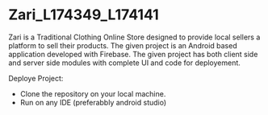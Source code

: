 # Zari_L174349_L174141

Zari is a  Traditional Clothing Online Store designed to provide local sellers a platform to sell their products. The given project is an Android based application developed with Firebase. 
The given project has both client side and server side modules with complete UI and code for deployement. 

Deploye Project:
- Clone the repository on your local machine.
- Run on any IDE (preferabbly android studio) 
